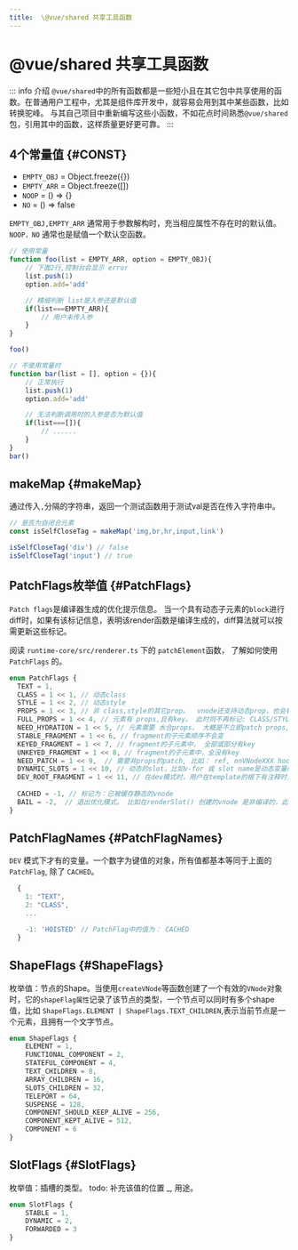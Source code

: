 ```yaml
---
title:  \@vue/shared 共享工具函数
---
```


<script setup lang="ts">
import * as shared from '@vue/shared'

console.log("shared=", shared)
</script> 

# @vue/shared 共享工具函数

::: info 介绍
`@vue/shared`中的所有函数都是一些短小且在其它包中共享使用的函数。在普通用户工程中，尤其是组件库开发中，就容易会用到其中某些函数，比如转换驼峰。 与其自己项目中重新编写这些小函数，不如花点时间熟悉`@vue/shared`包，引用其中的函数，这样质量更好更可靠。
:::



## **4个常量值** {#CONST}

- `EMPTY_OBJ` = Object.freeze({})
- `EMPTY_ARR` = Object.freeze([])
- `NOOP`      = () => {}
- `NO`        = () => false

`EMPTY_OBJ,EMPTY_ARR` 通常用于参数解构时，充当相应属性不存在时的默认值。
`NOOP，NO` 通常也是赋值一个默认空函数。

```javascript
// 使用常量
function foo(list = EMPTY_ARR, option = EMPTY_OBJ){
    // 下面2行,控制台会显示 error
    list.push(1)
    option.add='add'

    // 精细判断 list是入参还是默认值
    if(list===EMPTY_ARR){
        // 用户未传入参
    }
}

foo()

// 不使用常量时
function bar(list = [], option = {}){
    // 正常执行
    list.push(1)
    option.add='add'

    // 无法判断调用时的入参是否为默认值
    if(list===[]){
        // ......
    }
}
bar()
```

## **makeMap** {#makeMap}

通过传入`,`分隔的字符串，返回一个测试函数用于测试val是否在传入字符串中。

```javascript
// 是否为自闭合元素
const isSelfCloseTag = makeMap('img,br,hr,input,link')

isSelfCloseTag('div') // false
isSelfCloseTag('input') // true

```

## **PatchFlags**枚举值 {#PatchFlags}

`Patch flags`是编译器生成的优化提示信息。 当一个具有动态子元素的`block`进行diff时，如果有该标记信息，表明该render函数是编译生成的，diff算法就可以按需更新这些标记。

阅读 `runtime-core/src/renderer.ts` 下的 `patchElement`函数， 了解如何使用`PatchFlags` 的。

```typescript
enum PatchFlags {
  TEXT = 1,
  CLASS = 1 << 1, // 动态class
  STYLE = 1 << 2, // 动态style
  PROPS = 1 << 3, // 非 class,style的其它prop。  vnode还支持动态prop，也会有该标记
  FULL_PROPS = 1 << 4, // 元素有 props,且有key。 此时则不再标记: CLASS/STYLE/PROPS
  NEED_HYDRATION = 1 << 5, // 元素需要 水合props。 大概是不立即patch props, 等水合时再绑定props,events
  STABLE_FRAGMENT = 1 << 6, // fragment的子元素顺序不会变
  KEYED_FRAGMENT = 1 << 7, // fragment的子元素中， 全部或部分有key
  UNKEYED_FRAGMENT = 1 << 8, // fragment的子元素中，全没有key
  NEED_PATCH = 1 << 9,  // 需要非props的patch, 比如： ref, onVNodeXXX hook变化时。
  DYNAMIC_SLOTS = 1 << 10, // 动态的slot，比如v-for 或 slot name是动态变量时。  
  DEV_ROOT_FRAGMENT = 1 << 11, // 在dev模式时，用户在template的根下有注释时，才有该标记
 
  CACHED = -1, // 标记为：已被缓存静态的vnode
  BAIL = -2,  // 退出优化模式。 比如在renderSlot() 创建的vnode 是非编译的，此时通常需要完整的diff。
}

```

## **PatchFlagNames** {#PatchFlagNames}

`DEV` 模式下才有的变量。一个数字为键值的对象，所有值都基本等同于上面的`PatchFlag`, 除了 `CACHED`。

```typescript
  {
    1: "TEXT",
    2: "CLASS",
    ...

    -1: 'HOISTED' // PatchFlag中的值为： CACHED
  }
```

## **ShapeFlags** {#ShapeFlags}

枚举值：节点的Shape。当使用`createVNode`等函数创建了一个有效的`VNode`对象时，它的`shapeFlag属性`记录了该节点的类型，一个节点可以同时有多个shape值，比如 `ShapeFlags.ELEMENT | ShapeFlags.TEXT_CHILDREN`,表示当前节点是一个元素，且拥有一个文字节点。

```typescript
enum ShapeFlags {
    ELEMENT = 1,
    FUNCTIONAL_COMPONENT = 2,
    STATEFUL_COMPONENT = 4,
    TEXT_CHILDREN = 8,
    ARRAY_CHILDREN = 16,
    SLOTS_CHILDREN = 32,
    TELEPORT = 64,
    SUSPENSE = 128,
    COMPONENT_SHOULD_KEEP_ALIVE = 256,
    COMPONENT_KEPT_ALIVE = 512,
    COMPONENT = 6
}
```

## **SlotFlags** {#SlotFlags}

枚举值：插槽的类型。 todo: 补充该值的位置 _, 用途。

```typescript
enum SlotFlags {
    STABLE = 1,
    DYNAMIC = 2,
    FORWARDED = 3
}
```
